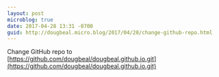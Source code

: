 ```yaml
---
layout: post
microblog: true
date: 2017-04-28 13:31 -0700
guid: http://dougbeal.micro.blog/2017/04/28/change-github-repo.html
---
```

Change GitHub repo to [https://github.com/dougbeal/dougbeal.github.io.git](https://github.com/dougbeal/dougbeal.github.io.git)

